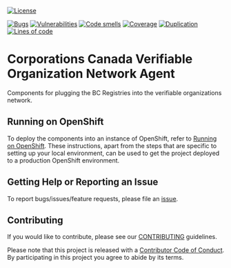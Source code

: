 [![License](https://img.shields.io/badge/License-Apache%202.0-blue.svg)](LICENSE)

[![Bugs](https://sonarqube.orgbook.gov.bc.ca/api/badges/measure?key=BCRegistriesAgent&metric=bugs&template=FLAT)](https://sonarqube.orgbook.gov.bc.ca/dashboard?id=BCRegistriesAgent) [![Vulnerabilities](https://sonarqube.orgbook.gov.bc.ca/api/badges/measure?key=BCRegistriesAgent&metric=vulnerabilities&template=FLAT)](https://sonarqube.orgbook.gov.bc.ca/dashboard?id=BCRegistriesAgent) [![Code smells](https://sonarqube.orgbook.gov.bc.ca/api/badges/measure?key=BCRegistriesAgent&metric=code_smells&template=FLAT)](https://sonarqube.orgbook.gov.bc.ca/dashboard?id=BCRegistriesAgent) [![Coverage](https://sonarqube.orgbook.gov.bc.ca/api/badges/measure?key=BCRegistriesAgent&metric=coverage&template=FLAT)](https://sonarqube.orgbook.gov.bc.ca/dashboard?id=BCRegistriesAgent) [![Duplication](https://sonarqube.orgbook.gov.bc.ca/api/badges/measure?key=BCRegistriesAgent&metric=duplicated_lines_density&template=FLAT)](https://sonarqube.orgbook.gov.bc.ca/dashboard?id=BCRegistriesAgent) [![Lines of code](https://sonarqube.orgbook.gov.bc.ca/api/badges/measure?key=BCRegistriesAgent&metric=lines&template=FLAT)](https://sonarqube.orgbook.gov.bc.ca/dashboard?id=BCRegistriesAgent)

# Corporations Canada Verifiable Organization Network Agent

Components for plugging the BC Registries into the verifiable organizations network.

## Running on OpenShift

To deploy the components into an instance of OpenShift, refer to [Running on OpenShift](./openshift/README.md).  These instructions, apart from the steps that are specific to setting up your local environment, can be used to get the project deployed to a production OpenShift environment.

## Getting Help or Reporting an Issue

To report bugs/issues/feature requests, please file an [issue](../../issues).

## Contributing

If you would like to contribute, please see our [CONTRIBUTING](./CONTRIBUTING.md) guidelines.

Please note that this project is released with a [Contributor Code of Conduct](./CODE_OF_CONDUCT.md). 
By participating in this project you agree to abide by its terms.
